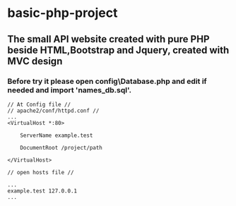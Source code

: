 # basic-php-project

## The small API website created with pure PHP beside HTML,Bootstrap and Jquery, created with MVC design
### Before try it please open config\Database.php and edit if needed and import 'names_db.sql'.


``` 
// At Config file //
// apache2/conf/httpd.conf //
...
<VirtualHost *:80>

    ServerName example.test

    DocumentRoot /project/path

</VirtualHost>
```
```
// open hosts file //

...
example.test 127.0.0.1
...

``` 